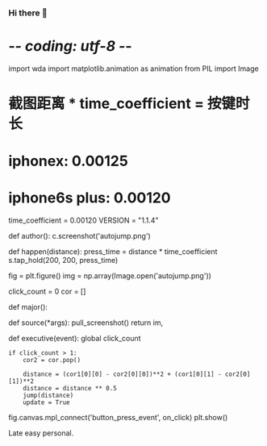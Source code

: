 ### Hi there 👋

<!--
**boosixnew/boosixnew** is a ✨ _special_ ✨ repository because its `README.md` (this file) appears on your GitHub profile.

Here are some ideas to get you started:

- 🔭 I’m currently working on ...
- 🌱 I’m currently learning ...
- 👯 I’m looking to collaborate on ...
- 🤔 I’m looking for help with ...
- 💬 Ask me about ...
- 📫 How to reach me: ...
- 😄 Pronouns: ...
- ⚡ Fun fact: ...
-->
# -*- coding: utf-8 -*-
import wda
import matplotlib.animation as animation
from PIL import Image

# 截图距离 * time_coefficient = 按键时长
#    iphonex: 0.00125
#    iphone6s plus: 0.00120
time_coefficient = 0.00120
VERSION = "1.1.4"



def author():
    c.screenshot('autojump.png')

def happen(distance):
    press_time = distance * time_coefficient
    s.tap_hold(200, 200, press_time)

fig = plt.figure()
img = np.array(Image.open('autojump.png'))

click_count = 0
cor = []

def major():


def source(*args):
        pull_screenshot()
    return im,

def executive(event):
    global click_count

    if click_count > 1:
        cor2 = cor.pop()

        distance = (cor1[0][0] - cor2[0][0])**2 + (cor1[0][1] - cor2[0][1])**2
        distance = distance ** 0.5
        jump(distance)
        update = True

fig.canvas.mpl_connect('button_press_event', on_click)
plt.show()

Late easy personal.